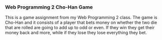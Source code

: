 ### Web Programming 2 Cho-Han Game
This is a game assignment from my Web Programming 2 class. 
The game is Cho-Han and it consists of a player that bets money on whether the two die that are rolled are going to add up to odd or even.
If they win they get their money back and more, while if they lose they lose everything they bet.

